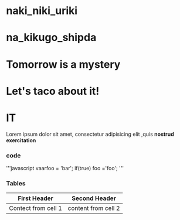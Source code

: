 # naki_niki_uriki
# na_kikugo_shipda
# Tomorrow is a mystery
# Let's taco about it!

 # IT
 
 Lorem ipsum dolor sit amet, consectetur adipisicing elit ,quis
 **nostrud exercitation**
 
 ### code

'''javascript
vaarfoo = 'bar';
if(true) foo ='foo';
'''

### Tables

First Header |Second Header
-------------|-----------------
Contect from cell 1 | content from cell 2
